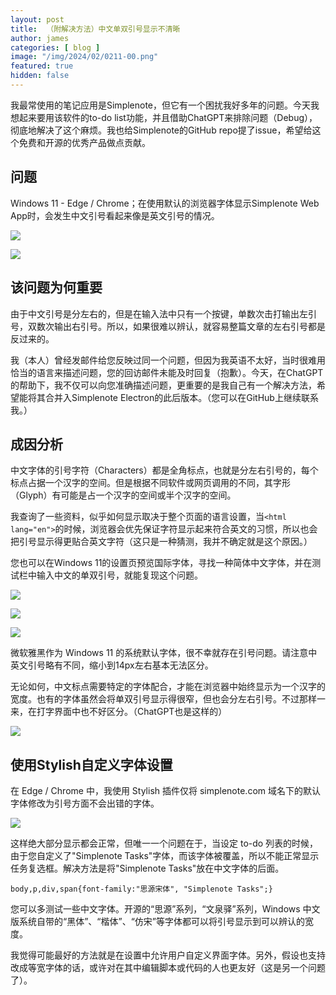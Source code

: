 ```yaml
---
layout: post
title:  （附解决方法）中文单双引号显示不清晰
author: james
categories: [ blog ]
image: "/img/2024/02/0211-00.png"
featured: true
hidden: false
---
```


我最常使用的笔记应用是Simplenote，但它有一个困扰我好多年的问题。今天我想起来要用该软件的to-do list功能，并且借助ChatGPT来排除问题（Debug），彻底地解决了这个麻烦。我也给Simplenote的GitHub repo提了issue，希望给这个免费和开源的优秀产品做点贡献。

## 问题

Windows 11 - Edge / Chrome；在使用默认的浏览器字体显示Simplenote Web App时，会发生中文引号看起来像是英文引号的情况。

![](/img/2024/02/0211-01.png)

![](/img/2024/02/0211-02.png)

## 该问题为何重要

由于中文引号是分左右的，但是在输入法中只有一个按键，单数次击打输出左引号，双数次输出右引号。所以，如果很难以辨认，就容易整篇文章的左右引号都是反过来的。

我（本人）曾经发邮件给您反映过同一个问题，但因为我英语不太好，当时很难用恰当的语言来描述问题，您的回访邮件未能及时回复（抱歉）。今天，在ChatGPT的帮助下，我不仅可以向您准确描述问题，更重要的是我自己有一个解决方法，希望能将其合并入Simplenote Electron的此后版本。（您可以在GitHub上继续联系我。）

## 成因分析

中文字体的引号字符（Characters）都是全角标点，也就是分左右引号的，每个标点占据一个汉字的空间。但是根据不同软件或网页调用的不同，其字形（Glyph）有可能是占一个汉字的空间或半个汉字的空间。

我查询了一些资料，似乎如何显示取决于整个页面的语言设置，当`<html lang="en">`的时候，浏览器会优先保证字符显示起来符合英文的习惯，所以也会把引号显示得更贴合英文字符（这只是一种猜测，我并不确定就是这个原因。）

您也可以在Windows 11的设置页预览国际字体，寻找一种简体中文字体，并在测试栏中输入中文的单双引号，就能复现这个问题。

![](/img/2024/02/0211-03.png)

![](/img/2024/02/0211-04.png)

![](/img/2024/02/0211-05.png)

微软雅黑作为 Windows 11 的系统默认字体，很不幸就存在引号问题。请注意中英文引号略有不同，缩小到14px左右基本无法区分。

无论如何，中文标点需要特定的字体配合，才能在浏览器中始终显示为一个汉字的宽度。也有的字体虽然会将单双引号显示得很窄，但也会分左右引号。不过那样一来，在打字界面中也不好区分。（ChatGPT也是这样的）

![](/img/2024/02/0211-06.png)

## 使用Stylish自定义字体设置

在 Edge / Chrome 中，我使用 Stylish 插件仅将 simplenote.com 域名下的默认字体修改为引号方面不会出错的字体。

![](/img/2024/02/0211-07.png)

这样绝大部分显示都会正常，但唯一一个问题在于，当设定 to-do 列表的时候，由于您自定义了"Simplenote Tasks"字体，而该字体被覆盖，所以不能正常显示任务复选框。解决方法是将"Simplenote Tasks"放在中文字体的后面。

`body,p,div,span{font-family:"思源宋体", "Simplenote Tasks";}`

您可以多测试一些中文字体。开源的“思源”系列，“文泉驿”系列，Windows 中文版系统自带的“黑体”、“楷体”、“仿宋”等字体都可以将引号显示到可以辨认的宽度。

我觉得可能最好的方法就是在设置中允许用户自定义界面字体。另外，假设也支持改成等宽字体的话，或许对在其中编辑脚本或代码的人也更友好（这是另一个问题了）。